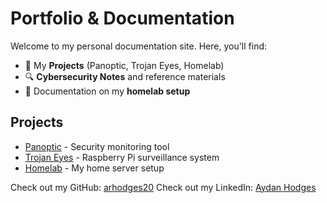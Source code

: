 # Portfolio & Documentation

Welcome to my personal documentation site. Here, you'll find:
- 🚀 My **Projects** (Panoptic, Trojan Eyes, Homelab)
- 🔍 **Cybersecurity Notes** and reference materials
- 📓 Documentation on my **homelab setup**

## Projects
- [Panoptic](projects/panoptic.md) - Security monitoring tool
- [Trojan Eyes](projects/trojan-eyes.md) - Raspberry Pi surveillance system
- [Homelab](notes/homelab.md) - My home server setup

Check out my GitHub: [arhodges20](https://github.com/arhodges20)
Check out my LinkedIn: [Aydan Hodges](https://www.linkedin.com/in/aydan-hodges/)
